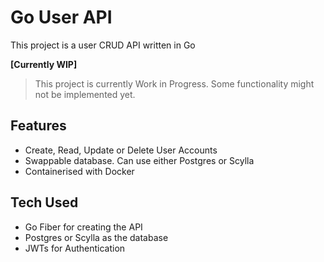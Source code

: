 # Go User API

This project is a user CRUD API written in Go

**\[Currently WIP\]**

> This project is currently Work in Progress. Some functionality might not be implemented yet.

## Features

- Create, Read, Update or Delete User Accounts
- Swappable database. Can use either Postgres or Scylla
- Containerised with Docker

## Tech Used

- Go Fiber for creating the API
- Postgres or Scylla as the database
- JWTs for Authentication
